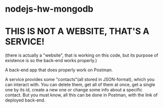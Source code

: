 # nodejs-hw-mongodb

# THIS IS NOT A WEBSITE, THAT'S A SERVICE!
(there is actually a "website", that is working on this code, but its purpose of existence is so the back-end works properly.)

A back-end app that does properly work on Postman. 

A service provides some "contacts"(all stored in JSON-format), which you can interact with. You can delete them, get all of them at once, get a single one by its id, create a new one or change some info about a specific contact. But you must know, all this can be done in Postman, with the link of deployed back-end.
